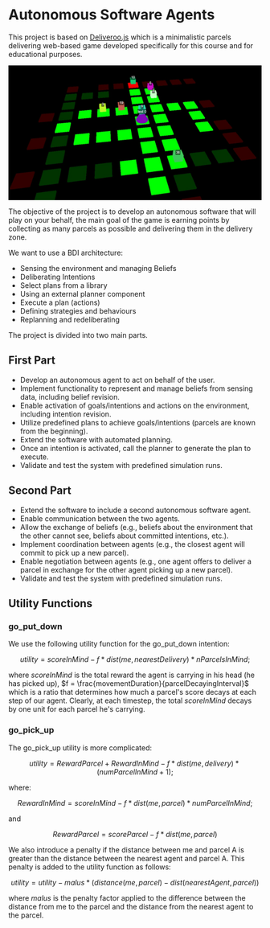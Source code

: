 # Autonomous Software Agents

This project is based on [Deliveroo.js](https://deliveroojs.onrender.com/) which is a minimalistic parcels delivering web-based game developed specifically for this course and for educational purposes. 

<p align="center">
  <img src="deliveroo.png" alt="Alt text" style="display: block; margin: 0 auto;">
</p>


The objective of the project is to develop an autonomous software that will play on your behalf, the main goal of the game is earning points by collecting as many parcels as possible and delivering them in the delivery zone.

We want to use a BDI architecture:
<ul>
  <li>Sensing the environment and managing Beliefs</li>
  <li>Deliberating Intentions</li>
  <li>Select plans from a library</li>
  <li>Using an external planner component</li>
  <li>Execute a plan (actions)</li>
  <li>Defining strategies and behaviours</li>
  <li>Replanning and redeliberating</li>
</ul>

The project is divided into two main parts.

## First Part
<ul>
    <li>Develop an autonomous agent to act on behalf of the user.</li>
    <li>Implement functionality to represent and manage beliefs from sensing data, including belief revision.</li>
    <li>Enable activation of goals/intentions and actions on the environment, including intention revision.</li>
    <li>Utilize predefined plans to achieve goals/intentions (parcels are known from the beginning).</li>
    <li>Extend the software with automated planning.</li>
    <li>Once an intention is activated, call the planner to generate the plan to execute.</li>
    <li>Validate and test the system with predefined simulation runs.</li>
</ul>

## Second Part
<ul>
    <li>Extend the software to include a second autonomous software agent.</li>
    <li>Enable communication between the two agents.</li>
    <li>Allow the exchange of beliefs (e.g., beliefs about the environment that the other cannot see, beliefs about
        committed intentions, etc.).</li>
    <li>Implement coordination between agents (e.g., the closest agent will commit to pick up a new parcel).</li>
    <li>Enable negotiation between agents (e.g., one agent offers to deliver a parcel in exchange for the other
        agent picking up a new parcel).</li>
    <li>Validate and test the system with predefined simulation runs.</li>
</ul>

## Utility Functions

### go_put_down

We use the following utility function for the go_put_down intention:

$$
    utility = scoreInMind - f * dist(me, nearestDelivery) * nParcelsInMind;
$$

where $scoreInMind$ is the total reward the agent is carrying in his head (he has picked up), $f = \frac{movementDuration}{parcelDecayingInterval}$ which is a ratio that determines how much a parcel's score decays at each step of our agent. Clearly, at each timestep, the total $scoreInMind$ decays by one unit for each parcel he's carrying.

### go_pick_up

The go_pick_up utility is more complicated:

$$
    utility = RewardParcel + RewardInMind - f * dist(me, delivery) * (numParcelInMind + 1);
$$

where:

$$
    RewardInMind = scoreInMind - f * dist(me, parcel) * numParcelInMind;
$$

and 

$$
    RewardParcel = scoreParcel - f * dist(me, parcel)
$$

We also introduce a penalty if the distance between me and parcel A is greater than the distance between the nearest agent and parcel A. This penalty is added to the utility function as follows:

$$
    utility = utility - malus * (distance(me, parcel) - dist(nearestAgent, parcel))
$$

where $malus$ is the penalty factor applied to the difference between the distance from me to the parcel and the distance from the nearest agent to the parcel. 
